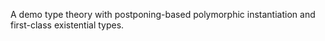 
A demo type theory with postponing-based polymorphic instantiation and
first-class existential types.
